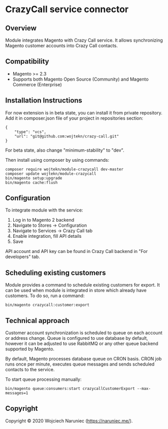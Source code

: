 # CrazyCall service connector  

## Overview

Module integrates Magento with Crazy Call service. It allows synchronizing Magento customer accounts into Crazy Call contacts.

## Compatibility

- Magento >= 2.3
- Supports both Magento Open Source (Community) and Magento Commerce (Enterprise)

## Installation Instructions

For now extension is in beta state, you can install it from private repository. Add it in composer.json file of your project in repositories section:

    {
        "type": "vcs",
        "url": "git@github.com:wojtekn/crazy-call.git"
    }

For beta state, also change "minimum-stability" to "dev".

Then install using composer by using commands:

    composer require wojtekn/module-crazycall dev-master
    composer update wojtekn/module-crazycall
    bin/magento setup:upgrade
    bin/magento cache:flush

## Configuration

To integrate module with the service:

1. Log in to Magento 2 backend
2. Navigate to Stores -> Configuration
3. Navigate to Services -> Crazy Call tab
4. Enable integration, fill API details
5. Save

API account and API key can be found in Crazy Call backend in "For developers" tab.

## Scheduling existing customers

Module provides a command to schedule existing customers for export. It can be used when module is integrated in store which already have customers. To do so, run a command:

    bin/magento crazycall:customer:export 

## Technical approach

Customer account synchronization is scheduled to queue on each account or address change. Queue is configured to use database by default,
however it can be adjusted to use RabbitMQ or any other queue backend supported by Magento.

By default, Magento processes database queue on CRON basis. CRON job runs once per minute, executes queue messages
and sends scheduled contacts to the service.

To start queue processing manually:

    bin/magento queue:consumers:start crazycallCustomerExport --max-messages=1

Copyright
---------
Copyright © 2020 Wojciech Naruniec (https://naruniec.me/).
